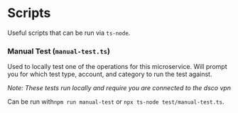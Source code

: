 # Scripts
Useful scripts that can be run via `ts-node`.

### Manual Test (`manual-test.ts`)
Used to locally test one of the operations for this microservice. 
Will prompt you for which test type, account, and category to run the test against.

_Note: These tests run locally and require you are connected to the dsco vpn_

Can be run with`npm run manual-test` or `npx ts-node test/manual-test.ts`.
